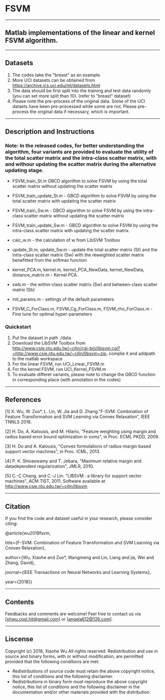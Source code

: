 # FSVM

________
## Matlab implementations of the linear and kernel FSVM algorithm.


________
## Datasets

1. The codes take the "breast" as an example. 
2. More UCI datasets can be obtained from https://archive.ics.uci.edu/ml/datasets.html
3. The data should be first split into the training and test data randomly (you can set more split than 10). (refer to "breast" dataset)
4. Please note the pre-process of the original data. Some of the UCI dataets have been pre-processed while some are not. Please pre-process the original data if necessary, which is important.


__________
## Description and Instructions

### Note: In the released codes, for better understanding the algorithm, four variants are provided to evaluate the utility of the total scatter matrix and the intra-class scatter matrix, with and withour updating the scatter matrix during the alternative updating stage.

* FSVM_train_St.m    GBCD algorithm to solve FSVM by using the total scatter matrix without updating the scatter matrix

* FSVM_train_update_St.m - GBCD algorithm to solve FSVM by using the total scatter matrix with updating the scatter matrix

* FSVM_train_Sw.m - GBCD algorithm to solve FSVM by using the intra-class scatter matrix without updating the scatter matrix

* FSVM_train_update_Sw.m - GBCD algorithm to solve FSVM by using the intra-class scatter matrix with updating the scatter matrix.

* calc_w.m - the calculation of w from LibSVM Toolbox

* update_St.m, update_Sw.m - update the total scatter matrix (St) and the intra-class scatter matrix (Sw) with the reweighted scatter matrix benefitted from the softmax function

* kernel_PCA.m, kernel.m, kernel_PCA_NewData, kernel_NewData, distance_matrix.m - Kernel PCA.

* swb.m - the within-class scatter matrix (Sw) and between-class scatter matrix (Sb)

* init_params.m - settings of the default parameters

* FSVM_C_ForClass.m, FSVM_Cg_ForClass.m, FSVM_rho_ForClass.m - Fine tune for optimal hyper-parameters

### Quickstart

1. Put the dataset in path ./data
2. Download the LibSVM Toolbox from http://www.csie.ntu.edu.tw/~cjlin/cgi-bin/libsvm.cgi?+http://www.csie.ntu.edu.tw/~cjlin/libsvm+zip, complie it and addpath to the matlab workspace 
3. For the linear FSVM, run UCI_Linear_FSVM.m
4. For the kernel FSVM, run UCI_Kernel_FSVM.m
5. To evaluate differet variants, please note to change the GBCD function in corresponding place (with annotation in the codes)

________
## References

[1] X. Wu, W. Zuo*, L. Lin, W. Jia and D. Zhang."F-SVM: Combination of Feature Transformation and SVM Learning via Convex Relaxation", IEEE TNNLS 2018.

[2] H. Do, A. Kalousis, and M. Hilario, "Feature weighting using margin and radius based error bound optimization in svms", in Proc. ECML PKDD, 2009.

[3] H. Do and A. Kalousis, "Convex formulations of radius-margin based support vector machines", in Proc. ICML, 2013.

[4] P. K. Shivaswamy and T. Jebara, "Maximum relative margin and datadependent regularization", JMLR, 2010.

[5] C.-C Chang, and C.-J Lin. "LIBSVM : a library for support vector machines", ACM TIST, 2011. Software available at http://www.csie.ntu.edu.tw/~cjlin/libsvm


________
## Citation

If you find the code and dataset useful in your research, please consider citing:

@article{wu2018fsvm,

  title={F-SVM: Combination of Feature Transformation and SVM Learning via Convex Relaxation},

  author={Wu, Xiaohe and Zuo*, Wangmeng and Lin, Liang and jia, Wei and Zhang, David},

  journal={IEEE Transactions on Neural Networks and Learning Systems},

  year={2018}}

________
## Contents

Feedbacks and comments are welcome! Feel free to contact us via [xhwu.cpsl.hit@gmail.com] or [angela612@126.com].


________
## Liscense
Copyright (c) 2018, Xiaohe Wu
All rights reserved. 
Redistribution and use in source and binary forms, with or without modification, are 
permitted provided that the following conditions are met:
* Redistributions of source code must retain the above copyright 
  notice, this list of conditions and the following disclaimer.
* Redistributions in binary form must reproduce the above copyright 
  notice, this list of conditions and the following disclaimer in 
  the documentation and/or other materials provided with the distribution
        
